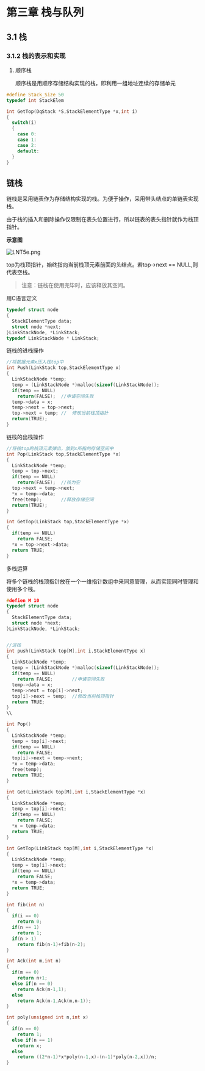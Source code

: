 # 第三章 栈与队列

## 3.1 栈

### 3.1.2 栈的表示和实现

1. 顺序栈

   顺序栈是用顺序存储结构实现的栈，即利用一组地址连续的存储单元



```c
#define Stack_Size 50
typedef int StackElem
```

```c
int GetTop(DqStack *S,StackElementType *x,int i)
{
  switch(i)
  {
    case 0:
    case 1:
    case 2:
    default: 
  }
}
```

## 链栈

链栈是采用链表作为存储结构实现的栈。为便于操作，采用带头结点的单链表实现栈。

由于栈的插入和删除操作仅限制在表头位置进行，所以链表的表头指针就作为栈顶指针。

**示意图**

![LNT5e.png](https://s1.328888.xyz/2022/04/06/LNT5e.png)

top为栈顶指针，始终指向当前栈顶元素前面的头结点。若top->next == NULL,则代表空栈。

> 注意：链栈在使用完毕时，应该释放其空间。

用C语言定义

```c
typedef struct node
{
  StackElementType data;
  struct node *next;
}LinkStackNode, *LinkStack;
typedef LinkStackNode * LinkStack;
```

链栈的进栈操作

```c
//将数据元素x压入栈top中
int Push(LinkStack top,StackElementType x)
{
  LinkStackNode *temp;
  temp = (LinkStackNode *)malloc(sizeof(LinkStackNode));
  if(temp == NULL)
    return(FALSE);	//申请空间失败
  temp->data = x;
  temp->next = top->next;
  top->next = temp;	//	修改当前栈顶指针
  return(TRUE);
}
```

链栈的出栈操作

```c
//将栈top的栈顶元素弹出，放到x所指的存储空间中
int Pop(LinkStack top,StackElementType *x)
{
  LinkStackNode *temp;
  temp = top->next;
  if(temp == NULL)
    return(FALSE);	//栈为空
  top->next = temp->next;
  *x = temp->data;
  free(temp);		//释放存储空间
  return(TRUE);	
}
```

```c
int GetTop(LinkStack top,StackElementType *x)
{
  if(temp == NULL)
    return FALSE;
  *x = top->next->data;
  return TRUE;
}
```

多栈运算

将多个链栈的栈顶指针放在一个一维指针数组中来同意管理，从而实现同时管理和使用多个栈。

```c
#defien M 10
typedef struct node
{
  StackElementType data;
  struct node *next;
}LinkStackNode, *LinkStack;


//进栈
int push(LinkStack top[M],int i,StackElementType x)
{
  LinkStackNode *temp;
  temp = (LinkStackNode *)malloc(sizeof(LinkStackNode));
  if(temp == NULL)
    return FALSE;		//申请空间失败
  temp->data = x;
  temp->next = top[i]->next;
  top[i]->next = temp;	//修改当前栈顶指针
  return TRUE;
}
\\

int Pop()
{
  LinkStackNode *temp;
  temp = top[i]->next;
  if(temp == NULL)
    return FALSE;
  top[i]->next = temp->next;
  *x = temp->data;
  free(temp);
  return TRUE;
}

int Get(LinkStack top[M],int i,StackElementType *x)
{
  LinkStackNode *temp;
  temp = top[i]->next;
  if(temp == NULL)
    return FALSE;
  *x = temp->data;
  return TRUE;
}
```



```c
int GetTop(LinkStack top[M],int i,StackElementType *x)
{
  LinkStackNode *temp;
  temp = top[i]->next;
  if(temp == NULL)
    return FALSE;
  *x = temp->data;
  return TRUE;
}
```

```c
int fib(int n)
{
  if(i == 0)
    return 0;
  if(n == 1)
    return 1;
  if(n > 1)
    return fib(n-1)+fib(n-2);
}
```

```c
int Ack(int m,int n)
{
  if(m == 0)
    return n+1;
  else if(n == 0)
    return Ack(m-1,1);
  else
    return Ack(m-1,Ack(m,n-1));
}
```

```c
int poly(unsigned int n,int x)
{
  if(n == 0)
    return 1;
  else if(n == 1)
    return x;
  else
    return ((2*n-1)*x*poly(n-1,x)-(n-1)*poly(n-2,x))/n;
}
```







